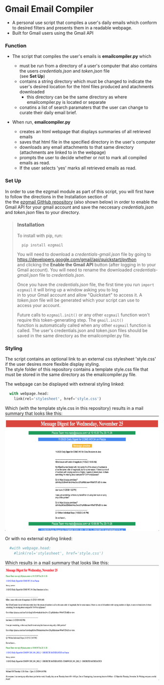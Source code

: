 # Gmail Email Compiler
+ A personal use script that compiles a user's daily emails which conform to desired filters and presents them in a readable webpage.
+ Built for Gmail users using the Gmail API

### Function  
+ The script that compiles the user's emails is **emailcompiler.py** which
	+ must be run from a directory of a user's computer that also contains the users *credentials.json* and *token.json* file   
	(see **Set Up**)
	+ contains a string directory which must be changed to indicate the user's desired location for the html files produced and atachments downloaded
		+ this directory can be the same directory as where emailcompiler.py is located or separate
	+ conatins a list of search paramaters that the user can change to curate their daily email brief.   

+ When run, **emailcompiler.py** 
	+ creates an html webpage that displays summaries of all retrieved emails
	+ saves that html file in the specified directory in the user's computer
	+ downloads any email attachments to that same directory (attachments are linked to in the webpage)
	+ prompts the user to decide whether or not to mark all compiled emails as read.
	+ If the user selects 'yes' marks all retrieved emails as read.  

### Set Up
In order to use the ezgmail module as part of this script, you will first have to follow the directions in the Installation section of  
the the [ezgmail GitHub repository](https://github.com/asweigart/ezgmail) (also shown below) in order to enable the Gmail API for your gmail account and save 
the neccesary *credentials.json* and *token.json* files to your directory. 

>### Installation
>To install with pip, run:
>
>    	pip install ezgmail
>
> You will need to download a *credentials-gmail.json* file by going to https://developers.google.com/gmail/api/quickstart/python  
> and clicking the **Enable the Gmail API** button (after logging in to your Gmail account). You will need to rename the downloaded 
>*credentials-gmail.json* file to *credentials.json*.
>
>Once you have the *credentials.json* file, the first time you run ``import ezgmail`` it will bring up a window asking you to log   
>in to your Gmail account and allow "Quickstart" to access it. A *token.json* file will be generated which your script can use to  
>access your account.
>
>Future calls to ``ezgmail.init()`` or any other ``ezgmail`` function won't require this token-generating step. The ``gmail.init()``   
>function is automatically called when any other ``ezgmail`` function is called.
The user's credentials.json and token.json files should be saved in the same directory as the emailcompiler.py file.
	
### Styling
The script contains an optional link to an external css stylesheet 'style.css' if the user desires more flexible display styling.  
The style folder of this repository contains a template style.css file that must be stored in the same directory as the emailcompiler.py file.  

The webpage can be displayed with extneral styling linked:
```python
  with webpage.head:
    link(rel='stylesheet', href='style.css')
```  
Which (with the template style.css in this repository) results in a mail summary that looks like this:  
<img src="images/webpagewithstyling.jpg" alt="WithStyling"
	title="Withstyling" width="650" height="375" />   
	
Or with no external styling linked: 	
```python
  #with webpage.head:
    #link(rel='stylesheet', href='style.css')
``` 
Which results in a mail summary that looks like this:  
<img src="images/webpagenostyling.jpg" width="650" height="375" />   

 


